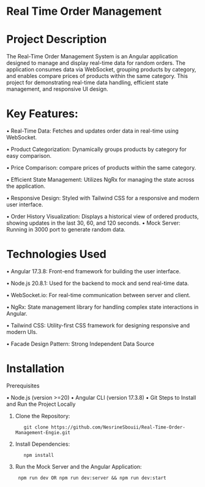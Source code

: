 # Real Time Order Management

# Project Description

The Real-Time Order Management System is an Angular application designed to manage and display real-time data for random orders. The application consumes data via WebSocket, grouping products by category, and enables compare prices of products within the same category. This project for demonstrating real-time data handling, efficient state management, and responsive UI design.

# Key Features:

• Real-Time Data: Fetches and updates order data in real-time using WebSocket.

• Product Categorization: Dynamically groups products by category for easy comparison.

• Price Comparison: compare prices of products within the same category.

• Efficient State Management: Utilizes NgRx for managing the state across the application.

• Responsive Design: Styled with Tailwind CSS for a responsive and modern user interface.

• Order History Visualization: Displays a historical view of ordered products, showing updates in the last 30, 60, and 120 seconds.
• Mock Server: Running in 3000 port to generate random data.

# Technologies Used

• Angular 17.3.8: Front-end framework for building the user interface.

• Node.js 20.8.1: Used for the backend to mock and send real-time data.

• WebSocket.io: For real-time communication between server and client.

• NgRx: State management library for handling complex state interactions in Angular.

• Tailwind CSS: Utility-first CSS framework for designing responsive and modern UIs.

• Facade Design Pattern: Strong Independent Data Source

# Installation

Prerequisites

• Node.js (version >=20)
• Angular CLI (version 17.3.8)
• Git
Steps to Install and Run the Project Locally

1. Clone the Repository:
   ```
      git clone https://github.com/NesrineSbouii/Real-Time-Order-Management-Engie.git
   ```
2. Install Dependencies:
   ```
      npm install
   ```
3. Run the Mock Server and the Angular Application:
   ```
    npm run dev OR npm run dev:server && npm run dev:start
   ```
